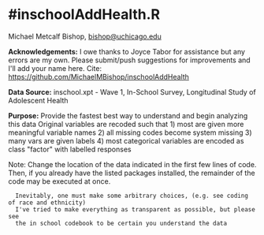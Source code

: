 
#**inschoolAddHealth.R**
====================
Michael Metcalf Bishop, bishop@uchicago.edu

**Acknowledgements:** I owe thanks to Joyce Tabor for assistance but any errors are my own. 
                      Please submit/push suggestions for improvements and I'll add your name here.
                      Cite: https://github.com/MichaelMBishop/inschoolAddHealth
                      
**Data Source:** inschool.xpt - Wave 1, In-School Survey, Longitudinal Study of Adolescent Health

**Purpose:** Provide the fastest best way to understand and begin analyzing this data
             Original variables are recoded such that
             1) most are given more meaningful variable names
             2) all missing codes become system missing
             3) many vars are given labels
             4) most categorical variables are encoded as class "factor" with labelled responses
         
      
Note: Change the location of the data indicated in the first few lines of code.
      Then, if you already have the listed packages installed, the remainder of the code may
      be executed at once.

      Inevitably, one must make some arbitrary choices, (e.g. see coding of race and ethnicity)
      I've tried to make everything as transparent as possible, but please see
      the in school codebook to be certain you understand the data
      
      
       

